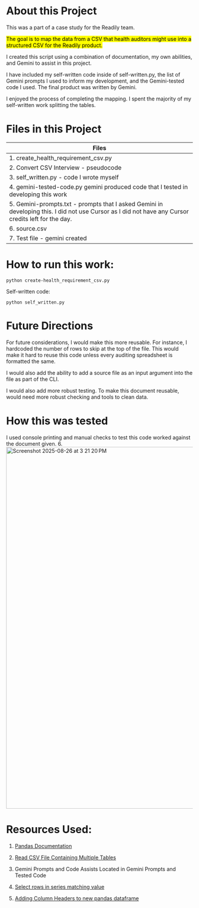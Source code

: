 # About this Project

This was a part of a case study for the Readily team. 

<mark> The goal is to map the data from a CSV that health auditors might use into a structured CSV for the Readily product. </mark>

I created this script using a combination of documentation, my own abilities, and Gemini to assist in this project. 

I have included my self-written code inside of self-written.py, the list of Gemini prompts I used to inform my development, and the Gemini-tested code I used. The final product was written by Gemini.

I enjoyed the process of completing the mapping. I spent the majority of my self-written work splitting the tables.


# Files in this Project
 | Files | 
 | --------------------------------------------------- |
 | 1. create_health_requirement_csv.py   |
 | 2. Convert CSV Interview - pseudocode | 
 | 3. self_written.py - code I wrote myself |
 | 4. gemini-tested-code.py gemini produced code that I tested in developing this work |
 | 5. Gemini-prompts.txt - prompts that I asked Gemini in developing this. I did not use Cursor as I did not have any Cursor credits left for the day. |
 | 6. source.csv |
 | 7. Test file - gemini created |

 # How to run this work:
 ```
 python create-health_requirement_csv.py
 ```

Self-written code:
```
python self_written.py
```

# Future Directions
For future considerations, I would make this more reusable. For instance, I hardcoded the number of rows to skip at the top of the file. This would make it hard to reuse this code unless every auditing spreadsheet is formatted the same. 

I would also add the ability to add a source file as an input argument into the file as part of the CLI.

I would also add more robust testing. To make this document reusable, would need more robust checking and tools to clean data. 

# How this was tested
I used console printing and manual checks to test this code worked against the document given.
6. <img width="1390" height="974" alt="Screenshot 2025-08-26 at 3 21 20 PM" src="https://github.com/user-attachments/assets/927dd5f3-6b4b-4117-af6d-b9f5c0d7e0aa" />



# Resources Used:
1. [Pandas Documentation](https://pandas.pydata.org/docs/reference/api/pandas.read_csv.html)

2. [Read CSV File Containing Multiple Tables](https://stackoverflow.com/questions/34184841/python-pandas-read-csv-file-containing-multiple-tables)

3. Gemini Prompts and Code Assists Located in Gemini Prompts and Tested Code

4. [Select rows in series matching value](https://stackoverflow.com/questions/62397170/python-pandas-how-to-select-rows-where-objects-start-with-letters-pl)

5. [Adding Column Headers to new pandas dataframe](https://stackoverflow.com/questions/37038733/adding-column-headers-to-new-pandas-dataframe)

